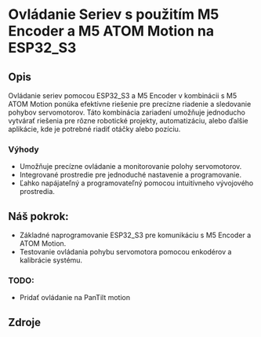 <h1>Ovládanie Seriev s použitím M5 Encoder a M5 ATOM Motion na ESP32_S3</h1>  

## Opis  

Ovládanie seriev pomocou ESP32_S3 a M5 Encoder v kombinácii s M5 ATOM Motion ponúka efektívne riešenie pre precízne riadenie a sledovanie pohybov servomotorov. Táto kombinácia zariadení umožňuje jednoducho vytvárať riešenia pre rôzne robotické projekty, automatizáciu, alebo ďalšie aplikácie, kde je potrebné riadiť otáčky alebo pozíciu.

### Výhody

<ul>  
<li>Umožňuje precízne ovládanie a monitorovanie polohy servomotorov.</li>  
<li>Integrované prostredie pre jednoduché nastavenie a programovanie.</li>  
<li>Ľahko napájateľný a programovateľný pomocou intuitívneho vývojového prostredia.</li>  
</ul>  

## Náš pokrok:  

<ul>  
<li>Základné naprogramovanie ESP32_S3 pre komunikáciu s M5 Encoder a ATOM Motion.</li>  
<li>Testovanie ovládania pohybu servomotora pomocou enkodérov a kalibrácie systému.</li>  
</ul>

### TODO:

<ul>
<li>Pridať ovládanie na PanTilt motion</li>
</ul>



## Zdroje
